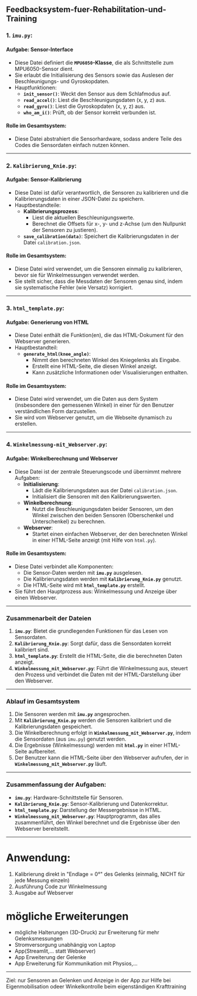 ## Feedbacksystem-fuer-Rehabilitation-und-Training

### **1. `imu.py`**: 
#### **Aufgabe: Sensor-Interface**
- Diese Datei definiert die **`MPU6050`-Klasse**, die als Schnittstelle zum MPU6050-Sensor dient.
- Sie erlaubt die Initialisierung des Sensors sowie das Auslesen der Beschleunigungs- und Gyroskopdaten.
- Hauptfunktionen:
  - **`init_sensor()`**: Weckt den Sensor aus dem Schlafmodus auf.
  - **`read_accel()`**: Liest die Beschleunigungsdaten (x, y, z) aus.
  - **`read_gyro()`**: Liest die Gyroskopdaten (x, y, z) aus.
  - **`who_am_i()`**: Prüft, ob der Sensor korrekt verbunden ist.

#### **Rolle im Gesamtsystem**:
- Diese Datei abstrahiert die Sensorhardware, sodass andere Teile des Codes die Sensordaten einfach nutzen können.

---

### **2. `Kalibrierung_Knie.py`**:
#### **Aufgabe: Sensor-Kalibrierung**
- Diese Datei ist dafür verantwortlich, die Sensoren zu kalibrieren und die Kalibrierungsdaten in einer JSON-Datei zu speichern.
- Hauptbestandteile:
  - **Kalibrierungsprozess**: 
    - Liest die aktuellen Beschleunigungswerte.
    - Berechnet die Offsets für x-, y- und z-Achse (um den Nullpunkt der Sensoren zu justieren).
  - **`save_calibration(data)`**: Speichert die Kalibrierungsdaten in der Datei `calibration.json`.

#### **Rolle im Gesamtsystem**:
- Diese Datei wird verwendet, um die Sensoren einmalig zu kalibrieren, bevor sie für Winkelmessungen verwendet werden.
- Sie stellt sicher, dass die Messdaten der Sensoren genau sind, indem sie systematische Fehler (wie Versatz) korrigiert.

---

### **3. `html_template.py`**:
#### **Aufgabe: Generierung von HTML**
- Diese Datei enthält die Funktion(en), die das HTML-Dokument für den Webserver generieren.
- Hauptbestandteil:
  - **`generate_html(knee_angle)`**:
    - Nimmt den berechneten Winkel des Kniegelenks als Eingabe.
    - Erstellt eine HTML-Seite, die diesen Winkel anzeigt.
    - Kann zusätzliche Informationen oder Visualisierungen enthalten.

#### **Rolle im Gesamtsystem**:
- Diese Datei wird verwendet, um die Daten aus dem System (insbesondere den gemessenen Winkel) in einer für den Benutzer verständlichen Form darzustellen.
- Sie wird vom Webserver genutzt, um die Webseite dynamisch zu erstellen.

---

### **4. `Winkelmessung-mit_Webserver.py`**:
#### **Aufgabe: Winkelberechnung und Webserver**
- Diese Datei ist der zentrale Steuerungscode und übernimmt mehrere Aufgaben:
  - **Initialisierung**:
    - Lädt die Kalibrierungsdaten aus der Datei `calibration.json`.
    - Initialisiert die Sensoren mit den Kalibrierungswerten.
  - **Winkelberechnung**:
    - Nutzt die Beschleunigungsdaten beider Sensoren, um den Winkel zwischen den beiden Sensoren (Oberschenkel und Unterschenkel) zu berechnen.
  - **Webserver**:
    - Startet einen einfachen Webserver, der den berechneten Winkel in einer HTML-Seite anzeigt (mit Hilfe von `html.py`).

#### **Rolle im Gesamtsystem**:
- Diese Datei verbindet alle Komponenten:
  - Die Sensor-Daten werden mit **`imu.py`** ausgelesen.
  - Die Kalibrierungsdaten werden mit **`Kalibrierung_Knie.py`** genutzt.
  - Die HTML-Seite wird mit **`html_template.py`** erstellt.
- Sie führt den Hauptprozess aus: Winkelmessung und Anzeige über einen Webserver.

---

### **Zusammenarbeit der Dateien**
1. **`imu.py`**: Bietet die grundlegenden Funktionen für das Lesen von Sensordaten.
2. **`Kalibrierung_Knie.py`**: Sorgt dafür, dass die Sensordaten korrekt kalibriert sind.
3. **`html_template.py`**: Erstellt die HTML-Seite, die die berechneten Daten anzeigt.
4. **`Winkelmessung_mit_Webserver.py`**: Führt die Winkelmessung aus, steuert den Prozess und verbindet die Daten mit der HTML-Darstellung über den Webserver.

---

### **Ablauf im Gesamtsystem**
1. Die Sensoren werden mit **`imu.py`** angesprochen.
2. Mit **`Kalibrierung_Knie.py`** werden die Sensoren kalibriert und die Kalibrierungsdaten gespeichert.
3. Die Winkelberechnung erfolgt in **`Winkelmessung_mit_Webserver.py`**, indem die Sensordaten (aus `imu.py`) genutzt werden.
4. Die Ergebnisse (Winkelmessung) werden mit **`html.py`** in einer HTML-Seite aufbereitet.
5. Der Benutzer kann die HTML-Seite über den Webserver aufrufen, der in **`Winkelmessung_mit_Webserver.py`** läuft.

---

### **Zusammenfassung der Aufgaben:**
- **`imu.py`**: Hardware-Schnittstelle für Sensoren.
- **`Kalibrierung_Knie.py`**: Sensor-Kalibrierung und Datenkorrektur.
- **`html_template.py`**: Darstellung der Messergebnisse in HTML.
- **`Winkelmessung_mit_Webserver.py`**: Hauptprogramm, das alles zusammenführt, den Winkel berechnet und die Ergebnisse über den Webserver bereitstellt.
  
---

# Anwendung:
1. Kalibrierung direkt in "Endlage = 0°" des Gelenks (einmalig, NICHT für jede Messung einzeln)
2. Ausführung Code zur Winkelmessung
3. Ausgabe auf Webserver 
   



# mögliche Erweiterungen
- mögliche Halterungen (3D-Druck) zur Erweiterung für mehr Gelenksmessungen
- Stromversorgung unabhängig von Laptop
- App(Streamlit,... statt Webserver)
- App Erweiterung der Gelenke
- App Erweiterung für Kommunikation mit Physios,...

---
Ziel: nur Sensoren an Gelenken und Anzeige in der App zur Hilfe bei Eigenmobilisation odeer Winkelkontrolle beim eigenständigen Krafttraining
